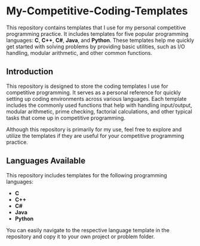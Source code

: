 # My-Competitive-Coding-Templates

This repository contains templates that I use for my personal competitive programming practice. It includes templates for five popular programming languages: **C**, **C++**, **C#**, **Java**, and **Python**. These templates help me quickly get started with solving problems by providing basic utilities, such as I/O handling, modular arithmetic, and other common functions.

## Introduction

This repository is designed to store the coding templates I use for competitive programming. It serves as a personal reference for quickly setting up coding environments across various languages. Each template includes the commonly used functions that help with handling input/output, modular arithmetic, prime checking, factorial calculations, and other typical tasks that come up in competitive programming.

Although this repository is primarily for my use, feel free to explore and utilize the templates if they are useful for your competitive programming practice.

## Languages Available

This repository includes templates for the following programming languages:

- **C**
- **C++**
- **C#**
- **Java**
- **Python**

You can easily navigate to the respective language template in the repository and copy it to your own project or problem folder.
